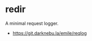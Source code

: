 # redir

A minimal request logger.

- <a href="https://git.darknebu.la/emile/reqlog">https://git.darknebu.la/emile/reqlog</a>